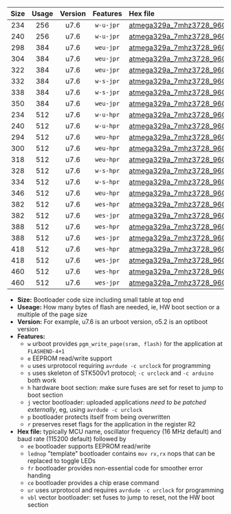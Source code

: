 |Size|Usage|Version|Features|Hex file|
|:-:|:-:|:-:|:-:|:--|
|234|256|u7.6|`w-u-jpr`|[atmega329a_7mhz3728_9600bps_ur_vbl.hex](https://raw.githubusercontent.com/stefanrueger/urboot/main/atmega329a_7mhz3728_9600bps_ur_vbl.hex)|
|240|256|u7.6|`w-u-jpr`|[atmega329a_7mhz3728_9600bps_lednop_ur_vbl.hex](https://raw.githubusercontent.com/stefanrueger/urboot/main/atmega329a_7mhz3728_9600bps_lednop_ur_vbl.hex)|
|298|384|u7.6|`weu-jpr`|[atmega329a_7mhz3728_9600bps_ee_ur_vbl.hex](https://raw.githubusercontent.com/stefanrueger/urboot/main/atmega329a_7mhz3728_9600bps_ee_ur_vbl.hex)|
|304|384|u7.6|`weu-jpr`|[atmega329a_7mhz3728_9600bps_ee_lednop_ur_vbl.hex](https://raw.githubusercontent.com/stefanrueger/urboot/main/atmega329a_7mhz3728_9600bps_ee_lednop_ur_vbl.hex)|
|322|384|u7.6|`weu-jpr`|[atmega329a_7mhz3728_9600bps_ee_lednop_fr_ur_vbl.hex](https://raw.githubusercontent.com/stefanrueger/urboot/main/atmega329a_7mhz3728_9600bps_ee_lednop_fr_ur_vbl.hex)|
|332|384|u7.6|`w-s-jpr`|[atmega329a_7mhz3728_9600bps_vbl.hex](https://raw.githubusercontent.com/stefanrueger/urboot/main/atmega329a_7mhz3728_9600bps_vbl.hex)|
|338|384|u7.6|`w-s-jpr`|[atmega329a_7mhz3728_9600bps_lednop_vbl.hex](https://raw.githubusercontent.com/stefanrueger/urboot/main/atmega329a_7mhz3728_9600bps_lednop_vbl.hex)|
|350|384|u7.6|`weu-jpr`|[atmega329a_7mhz3728_9600bps_ee_lednop_fr_ce_ur_vbl.hex](https://raw.githubusercontent.com/stefanrueger/urboot/main/atmega329a_7mhz3728_9600bps_ee_lednop_fr_ce_ur_vbl.hex)|
|234|512|u7.6|`w-u-hpr`|[atmega329a_7mhz3728_9600bps_ur.hex](https://raw.githubusercontent.com/stefanrueger/urboot/main/atmega329a_7mhz3728_9600bps_ur.hex)|
|240|512|u7.6|`w-u-hpr`|[atmega329a_7mhz3728_9600bps_lednop_ur.hex](https://raw.githubusercontent.com/stefanrueger/urboot/main/atmega329a_7mhz3728_9600bps_lednop_ur.hex)|
|294|512|u7.6|`weu-hpr`|[atmega329a_7mhz3728_9600bps_ee_ur.hex](https://raw.githubusercontent.com/stefanrueger/urboot/main/atmega329a_7mhz3728_9600bps_ee_ur.hex)|
|300|512|u7.6|`weu-hpr`|[atmega329a_7mhz3728_9600bps_ee_lednop_ur.hex](https://raw.githubusercontent.com/stefanrueger/urboot/main/atmega329a_7mhz3728_9600bps_ee_lednop_ur.hex)|
|318|512|u7.6|`weu-hpr`|[atmega329a_7mhz3728_9600bps_ee_lednop_fr_ur.hex](https://raw.githubusercontent.com/stefanrueger/urboot/main/atmega329a_7mhz3728_9600bps_ee_lednop_fr_ur.hex)|
|328|512|u7.6|`w-s-hpr`|[atmega329a_7mhz3728_9600bps.hex](https://raw.githubusercontent.com/stefanrueger/urboot/main/atmega329a_7mhz3728_9600bps.hex)|
|334|512|u7.6|`w-s-hpr`|[atmega329a_7mhz3728_9600bps_lednop.hex](https://raw.githubusercontent.com/stefanrueger/urboot/main/atmega329a_7mhz3728_9600bps_lednop.hex)|
|346|512|u7.6|`weu-hpr`|[atmega329a_7mhz3728_9600bps_ee_lednop_fr_ce_ur.hex](https://raw.githubusercontent.com/stefanrueger/urboot/main/atmega329a_7mhz3728_9600bps_ee_lednop_fr_ce_ur.hex)|
|382|512|u7.6|`wes-hpr`|[atmega329a_7mhz3728_9600bps_ee.hex](https://raw.githubusercontent.com/stefanrueger/urboot/main/atmega329a_7mhz3728_9600bps_ee.hex)|
|382|512|u7.6|`wes-jpr`|[atmega329a_7mhz3728_9600bps_ee_vbl.hex](https://raw.githubusercontent.com/stefanrueger/urboot/main/atmega329a_7mhz3728_9600bps_ee_vbl.hex)|
|388|512|u7.6|`wes-hpr`|[atmega329a_7mhz3728_9600bps_ee_lednop.hex](https://raw.githubusercontent.com/stefanrueger/urboot/main/atmega329a_7mhz3728_9600bps_ee_lednop.hex)|
|388|512|u7.6|`wes-jpr`|[atmega329a_7mhz3728_9600bps_ee_lednop_vbl.hex](https://raw.githubusercontent.com/stefanrueger/urboot/main/atmega329a_7mhz3728_9600bps_ee_lednop_vbl.hex)|
|418|512|u7.6|`wes-hpr`|[atmega329a_7mhz3728_9600bps_ee_lednop_fr.hex](https://raw.githubusercontent.com/stefanrueger/urboot/main/atmega329a_7mhz3728_9600bps_ee_lednop_fr.hex)|
|418|512|u7.6|`wes-jpr`|[atmega329a_7mhz3728_9600bps_ee_lednop_fr_vbl.hex](https://raw.githubusercontent.com/stefanrueger/urboot/main/atmega329a_7mhz3728_9600bps_ee_lednop_fr_vbl.hex)|
|460|512|u7.6|`wes-hpr`|[atmega329a_7mhz3728_9600bps_ee_lednop_fr_ce.hex](https://raw.githubusercontent.com/stefanrueger/urboot/main/atmega329a_7mhz3728_9600bps_ee_lednop_fr_ce.hex)|
|460|512|u7.6|`wes-jpr`|[atmega329a_7mhz3728_9600bps_ee_lednop_fr_ce_vbl.hex](https://raw.githubusercontent.com/stefanrueger/urboot/main/atmega329a_7mhz3728_9600bps_ee_lednop_fr_ce_vbl.hex)|

- **Size:** Bootloader code size including small table at top end
- **Useage:** How many bytes of flash are needed, ie, HW boot section or a multiple of the page size
- **Version:** For example, u7.6 is an urboot version, o5.2 is an optiboot version
- **Features:**
  + `w` urboot provides `pgm_write_page(sram, flash)` for the application at `FLASHEND-4+1`
  + `e` EEPROM read/write support
  + `u` uses urprotocol requiring `avrdude -c urclock` for programming
  + `s` uses skeleton of STK500v1 protocol; `-c urclock` and `-c arduino` both work
  + `h` hardware boot section: make sure fuses are set for reset to jump to boot section
  + `j` vector bootloader: uploaded applications *need to be patched externally*, eg, using `avrdude -c urclock`
  + `p` bootloader protects itself from being overwritten
  + `r` preserves reset flags for the application in the register R2
- **Hex file:** typically MCU name, oscillator frequency (16 MHz default) and baud rate (115200 default) followed by
  + `ee` bootloader supports EEPROM read/write
  + `lednop` "template" bootloader contains `mov rx,rx` nops that can be replaced to toggle LEDs
  + `fr` bootloader provides non-essential code for smoother error handing
  + `ce` bootloader provides a chip erase command
  + `ur` uses urprotocol and requires `avrdude -c urclock` for programming
  + `vbl` vector bootloader: set fuses to jump to reset, not the HW boot section
